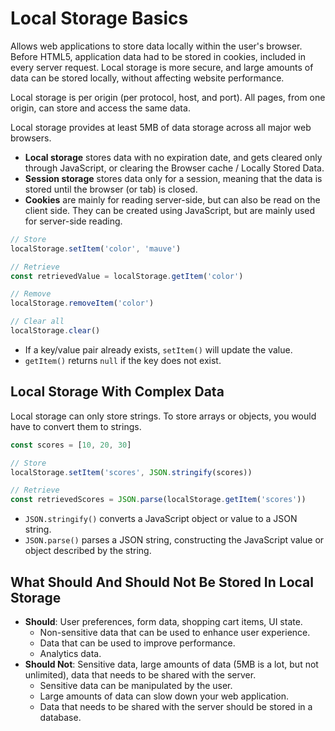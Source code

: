 # Local Storage Basics

Allows web applications to store data locally within the user's browser. Before HTML5, application data had to be stored in cookies, included in every server request. Local storage is more secure, and large amounts of data can be stored locally, without affecting website performance.

Local storage is per origin (per protocol, host, and port). All pages, from one origin, can store and access the same data.

Local storage provides at least 5MB of data storage across all major web browsers.

- **Local storage** stores data with no expiration date, and gets cleared only through JavaScript, or clearing the Browser cache / Locally Stored Data.
- **Session storage** stores data only for a session, meaning that the data is stored until the browser (or tab) is closed.
- **Cookies** are mainly for reading server-side, but can also be read on the client side. They can be created using JavaScript, but are mainly used for server-side reading.

```javascript
// Store
localStorage.setItem('color', 'mauve')

// Retrieve
const retrievedValue = localStorage.getItem('color')

// Remove
localStorage.removeItem('color')

// Clear all
localStorage.clear()
```

- If a key/value pair already exists, `setItem()` will update the value.
- `getItem()` returns `null` if the key does not exist.

## Local Storage With Complex Data

Local storage can only store strings. To store arrays or objects, you would have to convert them to strings.

```javascript
const scores = [10, 20, 30]

// Store
localStorage.setItem('scores', JSON.stringify(scores))

// Retrieve
const retrievedScores = JSON.parse(localStorage.getItem('scores'))
```

- `JSON.stringify()` converts a JavaScript object or value to a JSON string.
- `JSON.parse()` parses a JSON string, constructing the JavaScript value or object described by the string.

## What Should And Should Not Be Stored In Local Storage

- **Should**: User preferences, form data, shopping cart items, UI state.
  - Non-sensitive data that can be used to enhance user experience.
  - Data that can be used to improve performance.
  - Analytics data.
- **Should Not**: Sensitive data, large amounts of data (5MB is a lot, but not unlimited), data that needs to be shared with the server.
  - Sensitive data can be manipulated by the user.
  - Large amounts of data can slow down your web application.
  - Data that needs to be shared with the server should be stored in a database.
